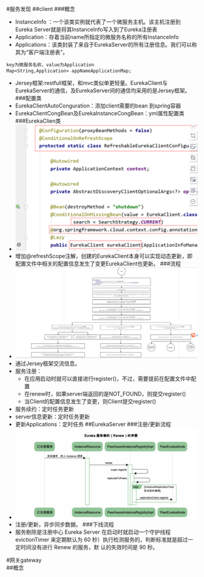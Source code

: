 #服务发现
##client
###概念
* InstanceInfo ：一个该类实例就代表了一个微服务主机。该主机注册到Eureka Server就是将其InstanceInfo写入到了Eureka注册表
* Application：存着当前name所指定的微服务名称的所有InstanceInfo
* Applications：该类封装了来自于EurekaServer的所有注册信息。我们可以称其为“客户端注册表”。
````
key为微服务名称，value为Application
Map<String,Application> appNameApplicationMap;
````
* Jersey框架:restfull框架，和mvc类似单更轻量。EurekaClient与EurekaServer的通信，及EurekaServer间的通信均采用的是Jersey框架。
###配置类
* EurekaClientAutoConguration：添加client需要的bean 到spring容器
* EurekaClientCongBean及EurekaInstanceCongBean：yml属性配置类
###EurekaClien类
* ![](img/img.PNG)
* 增加@refreshScope注解，创建的EurekaClient本身可以实现动态更新，即配置文件中相关的配置信息发生了变更EurekaClient也更新。
###流程
* ![](img/euraka-client-流程.PNG)
* 通过Jersey框架交流信息。
* 服务注册：
    * 在应用启动时就可以直接进行register()，不过，需要提前在配置文件中配置
    * 在renew时，如果server端返回的是NOT_FOUND，则提交register()
    * 当Client的配置信息发生了变更，则Client提交register()
* 服务续约：定时任务更新
* server信息更新：定时任务更新
* 更新Applications：定时任务
##EurekaServer
###注册/更新流程
* ![](img/server-regist.PNG)
* 注册/更新，异步同步数据。
###下线流程
* 服务剔除是注册中心 Eureka Server 在启动时就启动一个守护线程 evictionTimer 来定期默认为 60 秒）执行检测服务的，判断标准就是超过一定时间没有进行 Renew 的服务，默
  认的失效时间是 90 秒。
  
#网关gateway  
##概念